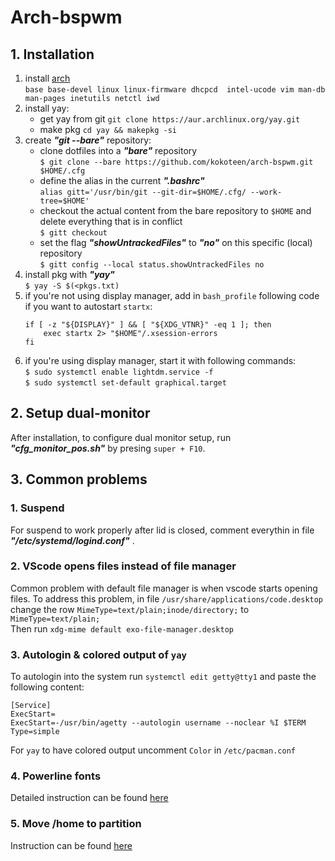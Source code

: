 # Arch-bspwm


## 1. Installation

1. install [arch](https://wiki.archlinux.org/index.php/installation_guide "arch")  
    `base base-devel linux linux-firmware dhcpcd 
     intel-ucode vim man-db man-pages inetutils netctl iwd`
2. install yay:  
	- get yay from git
	`git clone https://aur.archlinux.org/yay.git`
	- make pkg
	`cd yay && makepkg -si`
3. create ***"git --bare"*** repository:
    - clone dotfiles into a ***"bare"*** repository  
    `$ git clone --bare https://github.com/kokoteen/arch-bspwm.git $HOME/.cfg`
    - define the alias in the current ***".bashrc"***  
    `alias gitt='/usr/bin/git --git-dir=$HOME/.cfg/ --work-tree=$HOME'`
    - checkout the actual content from the bare repository to `$HOME` and delete everything that is in conflict  
    `$ gitt checkout`
    - set the flag ***"showUntrackedFiles"*** to ***"no"*** on this specific (local) repository  
    `$ gitt config --local status.showUntrackedFiles no`
4. install pkg with ***"yay"***  
    `$ yay -S $(<pkgs.txt)`
5. if you're not using display manager, add in `bash_profile` following code if you want to autostart `startx`:   
    ```console
    if [ -z "${DISPLAY}" ] && [ "${XDG_VTNR}" -eq 1 ]; then
        exec startx 2> "$HOME"/.xsession-errors
    fi
    ```
6. if you're using display manager, start it with following commands:  
`$ sudo systemctl enable lightdm.service -f`  
`$ sudo systemctl set-default graphical.target`



## 2. Setup dual-monitor

After installation, to configure dual monitor setup, run ***"cfg_monitor_pos.sh"***  by presing `super + F10`.

## 3. Common problems

### 1. Suspend
For suspend to work properly after lid is closed, comment everythin in file ***"/etc/systemd/logind.conf"*** .

### 2. VScode opens files instead of file manager
Common problem with default file manager is when vscode starts opening files. To address this problem, in file `/usr/share/applications/code.desktop` change the row `MimeType=text/plain;inode/directory;` to `MimeType=text/plain;`  
Then run `xdg-mime default exo-file-manager.desktop`

### 3. Autologin & colored output of `yay`  
To autologin into the system run `systemctl edit getty@tty1` and paste the following content:  
```
[Service]
ExecStart=
ExecStart=-/usr/bin/agetty --autologin username --noclear %I $TERM
Type=simple
```
For `yay` to have colored output uncomment `Color` in `/etc/pacman.conf`

### 4. Powerline fonts
Detailed instruction can be found [here](https://github.com/powerline/fonts.git)

### 5. Move /home to partition
Instruction can be found [here](https://help.ubuntu.com/community/Partitioning/Home/Moving)